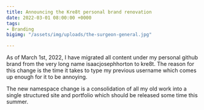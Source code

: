 ```yaml
---
title: Announcing the Kre8t personal brand renovation
date: 2022-03-01 08:00:00 +0000
tags:
- Branding
bigimg: "/assets/img/uploads/the-surgeon-general.jpg"

---
```

As of March 1st, 2022, I have migrated all content under my personal github brand from the very long name isaacjosephhorton to kre8t. The reason for this change is the time it takes to type my previous username which comes up enough for it to be annoying. 

The new namespace change is a consolidation of all my old work into a single structured site and portfolio which should be released some time this summer.
